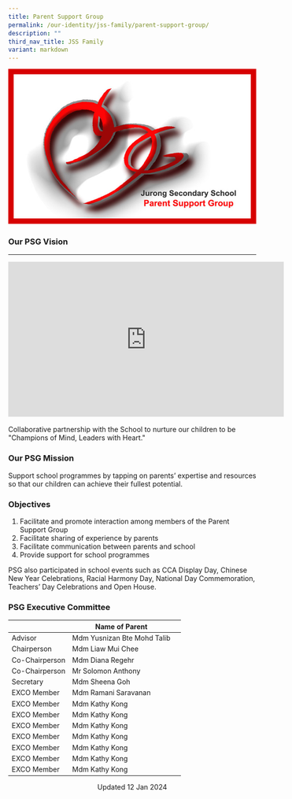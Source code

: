 ```yaml
---
title: Parent Support Group
permalink: /our-identity/jss-family/parent-support-group/
description: ""
third_nav_title: JSS Family
variant: markdown
---
```

![](/images/JSS-PSG-Logo.jpg)

### Our PSG Vision
--------------
<iframe width="560" height="315" src="https://www.youtube.com/embed/2CHvUzi_1d4" title="YouTube video player" frameborder="0" allow="accelerometer; autoplay; clipboard-write; encrypted-media; gyroscope; picture-in-picture; web-share" allowfullscreen=""></iframe>

Collaborative partnership with the School to nurture our children to be "Champions of Mind, Leaders with Heart."  

### Our PSG Mission

Support school programmes by tapping on parents’ expertise and resources so that our children can achieve their fullest potential.  

### Objectives

1. Facilitate and promote interaction among members of the Parent Support Group
2. Facilitate sharing of experience by parents
3. Facilitate communication between parents and school
4. Provide support for school programmes

PSG also participated in school events such as CCA Display Day, Chinese New Year Celebrations, Racial Harmony Day, National Day Commemoration, Teachers’ Day Celebrations and Open House.  

### PSG Executive Committee

|  |Name of Parent |  |
| -------- | -------- | -------- |
| Advisor  | Mdm Yusnizan Bte Mohd Talib  |     |
| Chairperson | Mdm Liaw Mui Chee  |     |
| Co-Chairperson |  Mdm Diana Regehr |     |
| Co-Chairperson | Mr Solomon Anthony  |     |
| Secretary | Mdm Sheena Goh  |     |
| EXCO Member | Mdm Ramani Saravanan  |     |
| EXCO Member | Mdm Kathy Kong  |     |
| EXCO Member | Mdm Kathy Kong  |     |
| EXCO Member | Mdm Kathy Kong  |     |
| EXCO Member| Mdm Kathy Kong  |     |
| EXCO Member | Mdm Kathy Kong  |     |
| EXCO Member | Mdm Kathy Kong  |     |
| EXCO Member | Mdm Kathy Kong  |     |

<center> Updated 12 Jan 2024 </center>